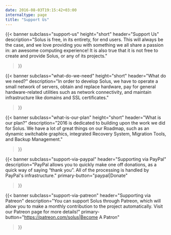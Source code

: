 ```yaml
---
date: 2016-08-03T19:15:42+03:00
internaltype: page
title: "Support Us"
---
```

{{< banner
	subclass="support-us"
	height="short"
	header="Support Us"
	description="Solus is free, in its entirety, for end users. This will always be the case, and we love providing you with something we all share a passion in: an awesome computing experience! It is also true that it is not free to create and provide Solus, or any of its projects."
>}}

{{< banner
	subclass="what-do-we-need"
	height="short"
	header="What do we need?"
	description="In order to develop Solus, we have to operate a small network of servers, obtain and replace hardware, pay for general hardware-related utilities such as network connectivity, and maintain infrastructure like domains and SSL certificates."
>}}

{{< banner
	subclass="what-is-our-plan"
	height="short"
	header="What is our plan?"
	description="2016 is dedicated to building upon the work we did for Solus. We have a lot of great things on our Roadmap, such as an dynamic switchable graphics, integrated Recovery System, Migration Tools, and Backup Management."
>}}

{{< banner
	subclass="support-via-paypal"
	header="Supporting via PayPal"
	description="PayPal allows you to quickly make one off donations, as a quick way of saying “thank you”. All of the processing is handled by PayPal's infrastructure."
	primary-button="paypal|Donate"
>}}

{{< banner
	subclass="support-via-patreon"
	header="Supporting via Patreon"
	description="You can support Solus through Patreon, which will allow you to make a monthly contribution to the project automatically. Visit our Patreon page for more details!"
	primary-button="https://patreon.com/solus|Become A Patron"
>}}
